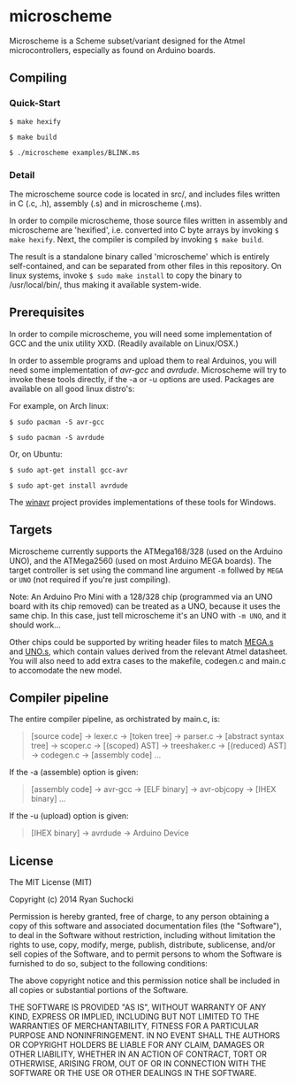 microscheme
===========

Microscheme is a Scheme subset/variant designed for the Atmel microcontrollers, especially as found on Arduino boards.

Compiling
---------

### Quick-Start

`$ make hexify`

`$ make build`

`$ ./microscheme examples/BLINK.ms`

### Detail

The microscheme source code is located in src/, and includes files written in C (.c, .h), assembly (.s)
and in microscheme (.ms). 

In order to compile microscheme, those source files written in assembly and microscheme are 'hexified', i.e.
converted into C byte arrays by invoking `$ make hexify`. Next, the compiler is compiled by invoking `$ make build`.

The result is a standalone binary called 'microscheme' which is entirely self-contained, and can be separated
from other files in this repository. On linux systems, invoke `$ sudo make install` to copy the binary to
/usr/local/bin/, thus making it available system-wide.

Prerequisites
-------------

In order to compile microscheme, you will need some implementation of GCC and the unix utility XXD. (Readily 
available on Linux/OSX.)

In order to assemble programs and upload them to real Arduinos, you will need some implementation of *avr-gcc*
and *avrdude*. Microscheme will try to invoke these tools directly, if the -a or -u options are used.
Packages are available on all good linux distro's:

For example, on Arch linux:

`$ sudo pacman -S avr-gcc`

`$ sudo pacman -S avrdude`

Or, on Ubuntu:

`$ sudo apt-get install gcc-avr`

`$ sudo apt-get install avrdude`

The [winavr](http://winavr.sourceforge.net/) project provides implementations of these tools for Windows.

Targets
-------

Microscheme currently supports the ATMega168/328 (used on the Arduino UNO), and the ATMega2560 (used on most Arduino MEGA boards). The target controller is set using the command line argument `-m` follwed by `MEGA` or `UNO` (not required if you're just compiling).

Note: An Arduino Pro Mini with a 128/328 chip (programmed via an UNO board with its chip removed) can be treated as a UNO, because it uses the same chip. In this case, just tell microscheme it's an UNO with `-m UNO`, and it should work...

Other chips could be supported by writing header files to match [MEGA.s](src/MEGA.s) and [UNO.s](src/UNO.s), which contain values derived from the relevant Atmel datasheet. You will also need to add extra cases to the makefile, codegen.c and main.c to accomodate the new model.

Compiler pipeline
-----------------

The entire compiler pipeline, as orchistrated by main.c, is:

> [source code] → lexer.c → [token tree] → parser.c → [abstract syntax tree] → scoper.c → [(scoped) AST] → treeshaker.c → [(reduced) AST] → codegen.c → [assembly code]  ...

If the -a (assemble) option is given:

> [assembly code] → avr-gcc → [ELF binary] → avr-objcopy → [IHEX binary]  ...

If the -u (upload) option is given:

> [IHEX binary] → avrdude → Arduino Device


License
-------

The MIT License (MIT)

Copyright (c) 2014 Ryan Suchocki

Permission is hereby granted, free of charge, to any person obtaining a copy
of this software and associated documentation files (the "Software"), to deal
in the Software without restriction, including without limitation the rights
to use, copy, modify, merge, publish, distribute, sublicense, and/or sell
copies of the Software, and to permit persons to whom the Software is
furnished to do so, subject to the following conditions:

The above copyright notice and this permission notice shall be included in all
copies or substantial portions of the Software.

THE SOFTWARE IS PROVIDED "AS IS", WITHOUT WARRANTY OF ANY KIND, EXPRESS OR
IMPLIED, INCLUDING BUT NOT LIMITED TO THE WARRANTIES OF MERCHANTABILITY,
FITNESS FOR A PARTICULAR PURPOSE AND NONINFRINGEMENT. IN NO EVENT SHALL THE
AUTHORS OR COPYRIGHT HOLDERS BE LIABLE FOR ANY CLAIM, DAMAGES OR OTHER
LIABILITY, WHETHER IN AN ACTION OF CONTRACT, TORT OR OTHERWISE, ARISING FROM,
OUT OF OR IN CONNECTION WITH THE SOFTWARE OR THE USE OR OTHER DEALINGS IN THE
SOFTWARE.